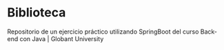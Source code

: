 # Biblioteca
Repositorio de un ejercicio práctico utilizando SpringBoot del curso Back-end con Java | Globant University
